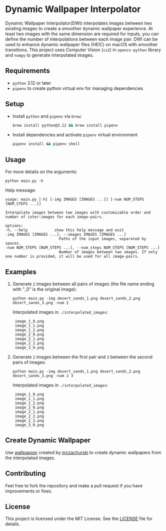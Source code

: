 # Dynamic Wallpaper Interpolator

Dynamic Wallpaper Interpolator(DWI) interpolates images between two existing images to create a smoother dynamic wallpaper experience. At least two images with the same dimension are required for inputs, you can define the number of interpolations between each image pair. DWI can be used to enhance dynamic wallpaper files (HEIC) on macOS with smoother transitions. This project uses Computer Vision (`cv2`) in `opencv-python` library and `numpy` to generate interpolated images.

## Requirements

- `python` 3.12 or later
- `pipenv` to create python virtual env for managing dependencies

## Setup

- Install `python` and `pipenv` via `brew`:

  ```zsh
  brew install python@3.12 && brew install pipenv
  ```

- Install dependencies and activate `pipenv` virtual environment

  ```zsh
  pipenv install && pipenv shell
  ```

## Usage

For more details on the arguments:

```
python main.py -h
```

Help message:

```
usage: main.py [-h] [-img IMAGES [IMAGES ...]] [-num NUM_STEPS [NUM_STEPS ...]]

Interpolate images between two images with customizable order and number of inter-images for each image-pairs.

options:
-h, --help            show this help message and exit
-img IMAGES [IMAGES ...], --images IMAGES [IMAGES ...]
                        Paths of the input images, separated by spaces.
-num NUM_STEPS [NUM_STEPS ...], --num_steps NUM_STEPS [NUM_STEPS ...]
                        Number of images between two images. If only one number is provided, it will be used for all image-pairs.
```

## Examples

1. Generate `2` images between all pairs of images (the file name ending with "\_0" is the original image):
   ```
   python main.py -img desert_sands_1.png desert_sands_2.png desert_sands_3.png -num 2
   ```
   Interpolated images in `./interpolated_images`:
   ```
    image_1_0.png
    image_1_1.png
    image_1_2.png
    image_2_0.png
    image_2_1.png
    image_2_2.png
    image_3_0.png
   ```
2. Generate `2` images between the first pair and `3` between the second pairs of images:
   ```
   python main.py -img desert_sands_1.png desert_sands_2.png desert_sands_3.png -num 2 3
   ```
   Interpolated images in `./interpolated_images`:
   ```
    image_1_0.png
    image_1_1.png
    image_1_2.png
    image_2_0.png
    image_2_1.png
    image_2_2.png
    image_2_3.png
    image_3_0.png
   ```

## Create Dynamic Wallpaper

Use [wallpapper](https://github.com/mczachurski/wallpapper) created by [mczachurski](https://github.com/mczachurski) to create dynamic wallpapers from the interpolated images.

## Contributing

Feel free to fork the repository and make a pull request if you have improvements or fixes.

## License

This project is licensed under the MIT License. See the [LICENSE](https://raw.githubusercontent.com/Ender-Wang/Dynamic-Wallpaper-Interpolator/master/LICENSE) file for details.
